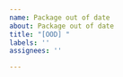 ```yaml
---
name: Package out of date
about: Package out of date
title: "[OOD] "
labels: ''
assignees: ''

---
```



